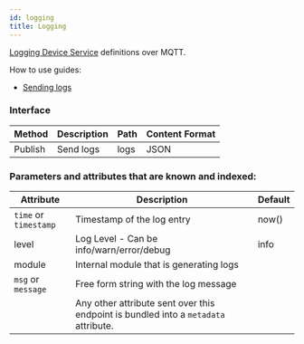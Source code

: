 ```yaml
---
id: logging
title: Logging
---
```


[Logging Device Service](/cloud/services/logging) definitions over MQTT.

How to use guides:

- [Sending logs](/cloud/services/logging/sending-logs)

### Interface

| Method  | Description | Path | Content Format |
| ------- | ----------- | ---- | -------------- |
| Publish | Send logs   | logs | JSON           |

### Parameters and attributes that are known and indexed:

| Attribute             | Description                                                                         | Default |
| --------------------- | ----------------------------------------------------------------------------------- | ------- |
| `time` or `timestamp` | Timestamp of the log entry                                                          | now()   |
| level                 | Log Level - Can be info/warn/error/debug                                            | info    |
| module                | Internal module that is generating logs                                             |         |
| `msg` or `message`    | Free form string with the log message                                               |         |
|                       | Any other attribute sent over this endpoint is bundled into a `metadata` attribute. |         |

